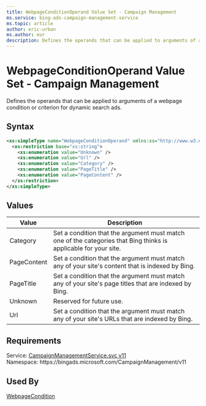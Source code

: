 ```yaml
---
title: WebpageConditionOperand Value Set - Campaign Management
ms.service: bing-ads-campaign-management-service
ms.topic: article
author: eric-urban
ms.author: eur
description: Defines the operands that can be applied to arguments of a webpage condition or criterion for dynamic search ads.
---
```

# WebpageConditionOperand Value Set - Campaign Management
Defines the operands that can be applied to arguments of a webpage condition or criterion for dynamic search ads. 

## Syntax
```xml
<xs:simpleType name="WebpageConditionOperand" xmlns:xs="http://www.w3.org/2001/XMLSchema">
  <xs:restriction base="xs:string">
    <xs:enumeration value="Unknown" />
    <xs:enumeration value="Url" />
    <xs:enumeration value="Category" />
    <xs:enumeration value="PageTitle" />
    <xs:enumeration value="PageContent" />
  </xs:restriction>
</xs:simpleType>
```

## <a name="values"></a>Values


|Value|Description|
|-----------|---------------|
|<a name="category"></a>Category|Set a condition that the argument must match one of the categories that Bing thinks is applicable for your site.|
|<a name="pagecontent"></a>PageContent|Set a condition that the argument must match any of your site's content that is indexed by Bing.|
|<a name="pagetitle"></a>PageTitle|Set a condition that the argument must match any of your site's page titles that are indexed by Bing.|
|<a name="unknown"></a>Unknown|Reserved for future use.|
|<a name="url"></a>Url|Set a condition that the argument must match any of your site's URLs that are indexed by Bing.|

## Requirements
Service: [CampaignManagementService.svc v11](https://campaign.api.bingads.microsoft.com/Api/Advertiser/CampaignManagement/v11/CampaignManagementService.svc)  
Namespace: https\://bingads.microsoft.com/CampaignManagement/v11  

## Used By
[WebpageCondition](webpagecondition.md)  
